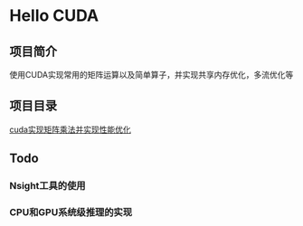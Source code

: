# Hello CUDA
## 项目简介
使用CUDA实现常用的矩阵运算以及简单算子，并实现共享内存优化，多流优化等
## 项目目录
[cuda实现矩阵乘法并实现性能优化](./src/MultiMatrix/MultiMatrix.md)
## Todo
### Nsight工具的使用

### CPU和GPU系统级推理的实现